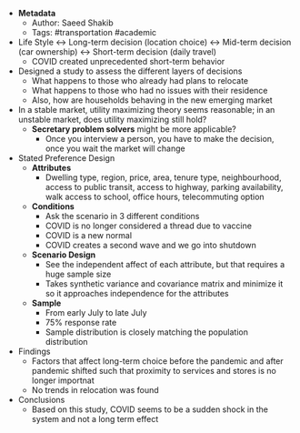 - **Metadata**
    - Author: Saeed Shakib
    - Tags: #transportation #academic
- Life Style <-> Long-term decision (location choice) <-> Mid-term decision (car ownership) <-> Short-term decision (daily travel)
    - COVID created unprecedented short-term behavior
- Designed a study to assess the different layers of decisions 
    - What happens to those who already had plans to relocate
    - What happens to those who had no issues with their residence
    - Also, how are households behaving in the new emerging market
- In a stable market, utility maximizing theory seems reasonable; in an unstable market, does utility maximizing still hold?
    - **Secretary problem solvers** might be more applicable?
        - Once you interview a person, you have to make the decision, once you wait the market will change
- Stated Preference Design
    - **Attributes**
        - Dwelling type, region, price, area, tenure type, neighbourhood, access to public transit, access to highway, parking availability, walk access to school, office hours, telecommuting option
    - **Conditions**
        - Ask the scenario in 3 different conditions
        - COVID is no longer considered a thread due to vaccine
        - COVID is a new normal
        - COVID creates a second wave and we go into shutdown
    - **Scenario Design**
        - See the independent affect of each attribute, but that requires a huge sample size
        - Takes synthetic variance and covariance matrix and minimize it so it approaches independence for the attributes
    - **Sample**
        - From early July to late July
        - 75% response rate
        - Sample distribution is closely matching the population distribution
- Findings
    - Factors that affect long-term choice before the pandemic and after pandemic shifted such that proximity to services and stores is no longer importnat
    - No trends in relocation was found
- Conclusions
    - Based on this study, COVID seems to be a sudden shock in the system and not a long term effect

